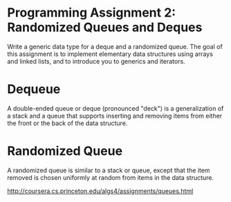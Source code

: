 Programming Assignment 2: Randomized Queues and Deques
===

Write a generic data type for a deque and a randomized queue. The goal of this assignment is to implement elementary data structures using arrays and linked lists, and to introduce you to generics and iterators.

Dequeue
===

A double-ended queue or deque (pronounced "deck") is a generalization of a stack and a queue that supports inserting and removing items from either the front or the back of the data structure.

Randomized Queue
===

A randomized queue is similar to a stack or queue, except that the item removed is chosen uniformly at random from items in the data structure.

http://coursera.cs.princeton.edu/algs4/assignments/queues.html
